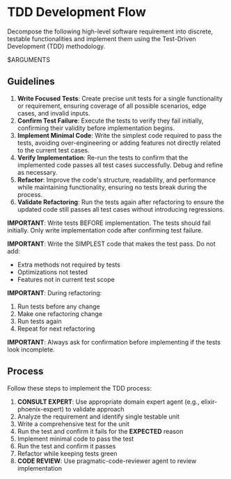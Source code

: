 # TDD Development Flow

Decompose the following high-level software requirement into discrete, testable functionalities and implement them using the Test-Driven Development (TDD) methodology. 

$ARGUMENTS

## Guidelines

1. **Write Focused Tests**: Create precise unit tests for a single functionality or requirement, ensuring coverage of all possible scenarios, edge cases, and invalid inputs.
2. **Confirm Test Failure**: Execute the tests to verify they fail initially, confirming their validity before implementation begins.
3. **Implement Minimal Code**: Write the simplest code required to pass the tests, avoiding over-engineering or adding features not directly related to the current test cases.
4. **Verify Implementation**: Re-run the tests to confirm that the implemented code passes all test cases successfully. Debug and refine as necessary.
5. **Refactor**: Improve the code's structure, readability, and performance while maintaining functionality, ensuring no tests break during the process.
6. **Validate Refactoring**: Run the tests again after refactoring to ensure the updated code still passes all test cases without introducing regressions.

**IMPORTANT**: Write tests BEFORE implementation. The tests should fail initially. Only write implementation code after confirming test failure.

**IMPORTANT**: Write the SIMPLEST code that makes the test pass. 
Do not add:
- Extra methods not required by tests
- Optimizations not tested
- Features not in current test scope

**IMPORTANT**: During refactoring:
1. Run tests before any change
2. Make one refactoring change
3. Run tests again
4. Repeat for next refactoring

**IMPORTANT**: Always ask for confirmation before implementing if the tests look incomplete.

## Process

Follow these steps to implement the TDD process:

1. **CONSULT EXPERT**: Use appropriate domain expert agent (e.g., elixir-phoenix-expert) to validate approach
2. Analyze the requirement and identify single testable unit
3. Write a comprehensive test for the unit
4. Run the test and confirm it fails for the **EXPECTED** reason
5. Implement minimal code to pass the test
6. Run the test and confirm it passes
7. Refactor while keeping tests green
8. **CODE REVIEW**: Use pragmatic-code-reviewer agent to review implementation
